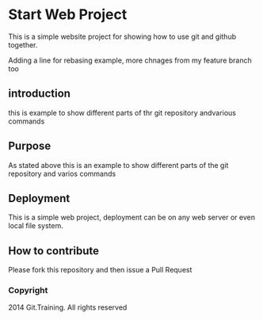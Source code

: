 # Start Web Project

This is a simple website project for showing how to use git and github together.

Adding a line for rebasing example, more chnages from my feature branch too
## introduction

this is example to show different parts of thr git repository andvarious commands
## Purpose
As stated above this is an example to show different parts of the git repository and varios commands

## Deployment

This is a simple web project, deployment can be on any web server or even local file system.
## How to contribute

Please fork this repository and then issue a Pull Request
### Copyright

2014 Git.Training. All rights reserved
